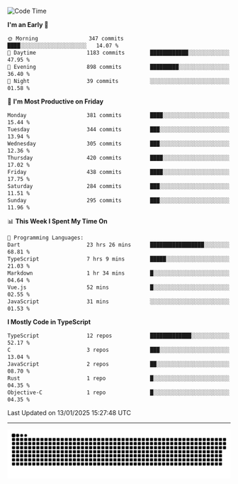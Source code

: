 <!--
<picture>
  <source
    srcset="https://github-readme-stats.vercel.app/api?username=kevinxft&show_icons=true&theme=dark"
    media="(prefers-color-scheme: dark)"
  />
  <source
    srcset="https://github-readme-stats.vercel.app/api?username=kevinxft&show_icons=true"
    media="(prefers-color-scheme: light), (prefers-color-scheme: no-preference)"
  />
  <img src="https://github-readme-stats.vercel.app/api?username=kevinxft&show_icons=true" />
</picture>
-->

<!--START_SECTION:waka-->
![Code Time](http://img.shields.io/badge/Code%20Time-3%2C017%20hrs%2031%20mins-blue)

**I'm an Early 🐤** 

```text
🌞 Morning                347 commits         ████░░░░░░░░░░░░░░░░░░░░░   14.07 % 
🌆 Daytime                1183 commits        ████████████░░░░░░░░░░░░░   47.95 % 
🌃 Evening                898 commits         █████████░░░░░░░░░░░░░░░░   36.40 % 
🌙 Night                  39 commits          ░░░░░░░░░░░░░░░░░░░░░░░░░   01.58 % 
```
📅 **I'm Most Productive on Friday** 

```text
Monday                   381 commits         ████░░░░░░░░░░░░░░░░░░░░░   15.44 % 
Tuesday                  344 commits         ███░░░░░░░░░░░░░░░░░░░░░░   13.94 % 
Wednesday                305 commits         ███░░░░░░░░░░░░░░░░░░░░░░   12.36 % 
Thursday                 420 commits         ████░░░░░░░░░░░░░░░░░░░░░   17.02 % 
Friday                   438 commits         ████░░░░░░░░░░░░░░░░░░░░░   17.75 % 
Saturday                 284 commits         ███░░░░░░░░░░░░░░░░░░░░░░   11.51 % 
Sunday                   295 commits         ███░░░░░░░░░░░░░░░░░░░░░░   11.96 % 
```


📊 **This Week I Spent My Time On** 

```text
💬 Programming Languages: 
Dart                     23 hrs 26 mins      █████████████████░░░░░░░░   68.81 % 
TypeScript               7 hrs 9 mins        █████░░░░░░░░░░░░░░░░░░░░   21.03 % 
Markdown                 1 hr 34 mins        █░░░░░░░░░░░░░░░░░░░░░░░░   04.64 % 
Vue.js                   52 mins             █░░░░░░░░░░░░░░░░░░░░░░░░   02.55 % 
JavaScript               31 mins             ░░░░░░░░░░░░░░░░░░░░░░░░░   01.53 % 
```

**I Mostly Code in TypeScript** 

```text
TypeScript               12 repos            █████████████░░░░░░░░░░░░   52.17 % 
C                        3 repos             ███░░░░░░░░░░░░░░░░░░░░░░   13.04 % 
JavaScript               2 repos             ██░░░░░░░░░░░░░░░░░░░░░░░   08.70 % 
Rust                     1 repo              █░░░░░░░░░░░░░░░░░░░░░░░░   04.35 % 
Objective-C              1 repo              █░░░░░░░░░░░░░░░░░░░░░░░░   04.35 % 
```




 Last Updated on 13/01/2025 15:27:48 UTC
<!--END_SECTION:waka-->

---

<picture>
  <source media="(prefers-color-scheme: dark)" srcset="https://raw.githubusercontent.com/kevinxft/kevinxft/output/github-contribution-grid-snake-dark.svg">
  <source media="(prefers-color-scheme: light)" srcset="https://raw.githubusercontent.com/kevinxft/kevinxft/output/github-contribution-grid-snake.svg">
  <img alt="github contribution grid snake animation" src="https://raw.githubusercontent.com/kevinxft/kevinxft/output/github-contribution-grid-snake.svg">
</picture>